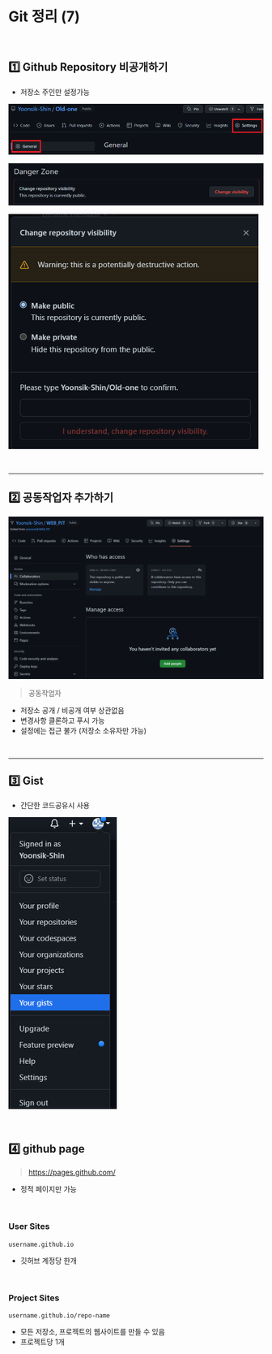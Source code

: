 # Git 정리 (7) 

​    

## 1️⃣ Github Repository 비공개하기

- 저장소 주인만 설정가능

![비공개3](Git(7).assets/비공개3.png)

<img src="Git(7).assets/비공개1.png" alt="비공개1" style="zoom: 80%;" />

![비공개2](Git(7).assets/비공개2.png)

​    

---

## 2️⃣ 공동작업자 추가하기

![image-20220928004952707](Git(7).assets/image-20220928004952707.png)

>  공동작업자

- 저장소 공개 / 비공개 여부 상관없음
- 변경사항 클론하고 푸시 가능
- 설정에는 접근 불가 (저장소 소유자만 가능)

​    

---

## 3️⃣ Gist

- 간단한 코드공유시 사용

![image-20220928002325692](Git(7).assets/image-20220928002325692.png)

​    

## 4️⃣ github page

> https://pages.github.com/

- 정적 페이지만 가능

​    

### User Sites

```http
username.github.io
```

- 깃허브 계정당 한개

​    

### Project Sites

```http
username.github.io/repo-name
```

- 모든 저장소, 프로젝트의 웹사이트를 만들 수 있음
- 프로젝트당 1개
